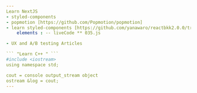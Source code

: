 ```yaml
---
Learn NextJS
- styled-components
- popmotion [https://github.com/Popmotion/popmotion]
- learn styled-components [https://github.com/yanawaro/reactbkk2.0.0/tree/master/public]
    elements : -- liveCode ** 035.js

- UX and A/B testing Articles

``` "Learn C++ " ```
#include <iostream>
using namespace std;

cout = console output_stream object
ostream &log = cout;
---
```

